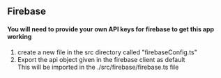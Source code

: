 ## Firebase
#### You will need to provide your own API keys for firebase to get this app working  
1. create a new file in the src directory called "firebaseConfig.ts"  
2. Export the api object given in the firebase client as default  
This will be imported in the ./src/firebase/firebase.ts file
